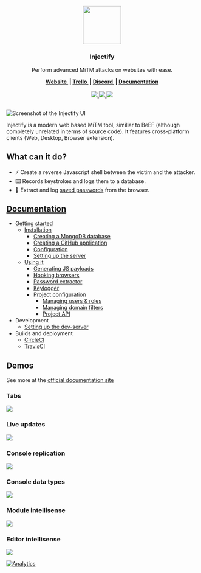 <p align="center">
  <a href="https://injectify.samdd.me/?ref=logo">
    <img src="https://github.com/samdenty99/injectify/raw/master/assets/injectify.png" width="100">
  </a>
  <h3 align="center">Injectify</h3>
  <p align="center">
    Perform advanced MiTM attacks on websites with ease.
  </p>
</p>
<p align="center">
  <b>
    <a href="https://injectify.samdd.me/?ref=website">
      Website
    </a>&nbsp;|
    <a href="https://samdenty99.github.io/r?https://trello.com/b/UdrfNufx">
      Trello
    </a>&nbsp;|
    <a href="https://samdenty99.github.io/r?https://discord.gg/Nsz5AeD">
      Discord
    </a>&nbsp;|
    <a href="https://samdenty99.github.io/r?https://injectify.js.org/">
      Documentation
    </a>
  </b>
  <br><br>
  <a href="https://samdenty99.github.io/r?https://circleci.com/gh/samdenty99/injectify/">
    <img src="https://img.shields.io/circleci/project/github/samdenty99/injectify.svg?style=flat">
  </a>
  <a href="https://samdenty99.github.io/r?https://github.com/samdenty99/injectify/blob/master/package.json">
    <img src="https://img.shields.io/github/package-json/v/samdenty99/injectify.svg?style=flat">
  </a>
  <a href="https://samdenty99.github.io/r?https://discord.gg/yN2x7sp">
    <img src="https://img.shields.io/discord/335836376031428618.svg?colorB=1081C1&style=flat">
  </a>
</p>
<h2></h2>

![Screenshot of the Injectify UI](https://i.imgur.com/kBpDyJa.png)

Injectify is a modern web based MiTM tool, similiar to BeEF (although completely unrelated in terms of source code). It features cross-platform clients (Web, Desktop, Browser extension).

## What can it do?

* :zap: Create a reverse Javascript shell between the victim and the attacker.
* :keyboard: Records keystrokes and logs them to a database.
* :closed_lock_with_key: Extract and log [saved passwords](https://twitter.com/thesamdd/status/947251299262836741) from the browser.

## [Documentation](https://injectify.js.org/)
- [Getting started](https://injectify.js.org/getting-started/installation/mongodb/)
  - [Installation ](https://injectify.js.org/getting-started/installation/mongodb/)
    - [Creating a MongoDB database](https://injectify.js.org/getting-started/installation/mongodb/)
    - [Creating a GitHub application](https://injectify.js.org/getting-started/installation/github/)
    - [Configuration](https://injectify.js.org/getting-started/installation/configuration/)
    - [Setting up the server](https://injectify.js.org/getting-started/installation/setting-up/)
  - [Using it](https://injectify.js.org/usage/payload-generator/)
     - [Generating JS payloads](https://injectify.js.org/usage/payload-generator/)
     - [Hooking browsers](https://injectify.js.org/usage/inject/)
     - [Password extractor](https://injectify.js.org/usage/passwords/)
     - [Keylogger](https://injectify.js.org/usage/keylogger/)
     - [Project configuration](https://injectify.js.org/usage/project-config/roles/)
        - [Managing users & roles](https://injectify.js.org/usage/project-config/roles/)
        - [Managing domain filters](https://injectify.js.org/usage/project-config/filters/)
        - [Project API](https://injectify.js.org/usage/project-config/api/)
- Development
  - [Setting up the dev-server](https://github.com/samdenty99/injectify/wiki/Development-server)
- Builds and deployment
  - [CircleCI](https://github.com/samdenty99/injectify/wiki/Builds-and-deployment%3A-CircleCI)
  - [TravisCI](https://github.com/samdenty99/injectify/wiki/Builds-and-deployment%3A-TravisCI)

## Demos
See more at the [official documentation site](https://injectify.js.org/demos/interface/)

### Tabs
![](https://i.imgur.com/P9Cgksy.gif)

### Live updates
![](https://i.imgur.com/XY4qrfR.gif)

### Console replication
![](https://i.imgur.com/dAnXFSq.gif)

### Console data types
![](https://i.imgur.com/pp5Bys4.gif)

### Module intellisense
![](https://i.imgur.com/565xR4a.gifv)

### Editor intellisense
![](https://i.imgur.com/X0h9A1N.gif)


[![Analytics](https://ga-beacon.appspot.com/UA-85426772-5/Injectify/?pixel)](https://github.com/igrigorik/ga-beacon)
